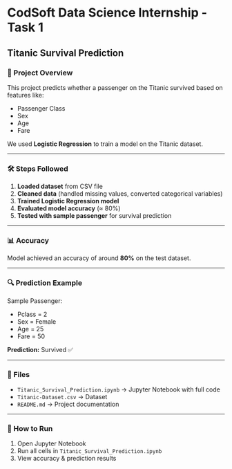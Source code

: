 # CodSoft Data Science Internship - Task 1  
## Titanic Survival Prediction  

### 📌 Project Overview
This project predicts whether a passenger on the Titanic survived based on features like:
- Passenger Class
- Sex
- Age
- Fare

We used **Logistic Regression** to train a model on the Titanic dataset.

---

### 🛠️ Steps Followed
1. **Loaded dataset** from CSV file  
2. **Cleaned data** (handled missing values, converted categorical variables)  
3. **Trained Logistic Regression model**  
4. **Evaluated model accuracy** (≈ 80%)  
5. **Tested with sample passenger** for survival prediction

---

### 📊 Accuracy
Model achieved an accuracy of around **80%** on the test dataset.

---

### 🔍 Prediction Example
Sample Passenger:  
- Pclass = 2  
- Sex = Female  
- Age = 25  
- Fare = 50  

**Prediction:** Survived ✅

---

### 📂 Files
- `Titanic_Survival_Prediction.ipynb` → Jupyter Notebook with full code  
- `Titanic-Dataset.csv` → Dataset  
- `README.md` → Project documentation  

---

### 🚀 How to Run
1. Open Jupyter Notebook  
2. Run all cells in `Titanic_Survival_Prediction.ipynb`  
3. View accuracy & prediction results
